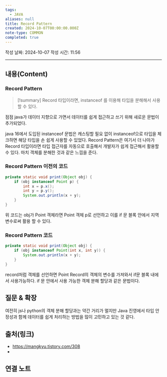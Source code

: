 ```yaml
---
tags:
  - JAVA
aliases: null
title: Record Pattern
created: 2024-10-07T00:00:00.000Z
note-type: COMMON
completed: true
---
```

작성 날짜: 2024-10-07
작성 시간: 11:56


----
## 내용(Content)

### Record Pattern

>[!summary]
>Record 타입이라면, instanceof 를 이용해 타입을 분해해서 사용할 수 있다.

점점 java가 데이터 지향으로 가면서 데이터를 쉽게 접근하고 쓰기 위해 새로운 문법이 추가되었다.

java 16에서 도입된 instanceof 문법은 캐스팅할 필요 없이 instanceof으로 타입을 체크하면 해당 타입을 손 쉽게 사용할 수 있었다. Record Pattern은 여기서 더 나아가 Record 타입이라면 타입 접근자를 자동으로 호출해서 개발자가 쉽게 접근해서 활용할 수 있다. 마치 객체를 분해한 것과 같은 느낌을 준다.

### Record Pattern 이전의 코드

```java
private static void print(Object obj) {
	if (obj instanceof Point p) {
		int x = p.x();
		int y = p.y();
		System.out.println(x + y);
	}
}
```

위 코드는 obj가 Point 객체라면 Point 객체 p로 선언하고 이를 if 문 블록 안에서 지역 변수로써 활용 할 수 있다. 

### Record Pattern 코드

```java
private static void print(Object obj) {
	if (obj instanceof Point(int x, int y)) {
		System.out.println(x + y);
	}
}
```

record처럼 객체를 선언하면 Point Record의 객체의 변수를 가져와서 if문 블록 내에서 사용가능하다. if 문 안에서 사용 가능한 객체 분해 할당과 같은 문법이다.

## 질문 & 확장

여전히 js나 python의 객체 분해 할당과는 약간 거리가 멀지만 Java 진영에서 타입 안정성과 함께 데이터를 쉽게 처리하는 방법을 많이 고민하고 있는 것 같다.

## 출처(링크)

- https://mangkyu.tistory.com/308
- 
## 연결 노트











